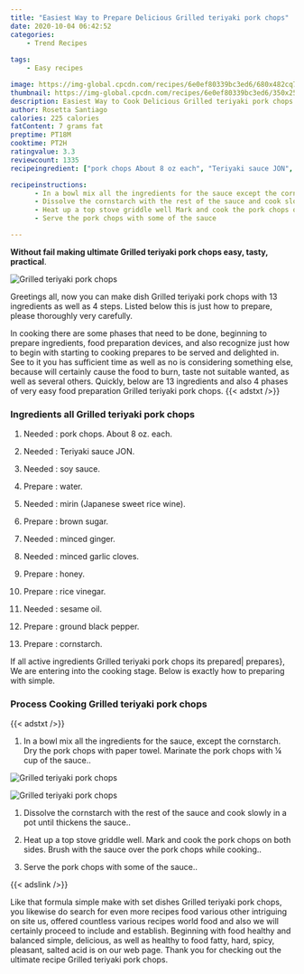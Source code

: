 ```yaml
---
title: "Easiest Way to Prepare Delicious Grilled teriyaki pork chops"
date: 2020-10-04 06:42:52
categories:
    - Trend Recipes
    
tags:
    - Easy recipes

image: https://img-global.cpcdn.com/recipes/6e0ef80339bc3ed6/680x482cq70/grilled-teriyaki-pork-chops-recipe-main-photo.jpg
thumbnail: https://img-global.cpcdn.com/recipes/6e0ef80339bc3ed6/350x250cq70/grilled-teriyaki-pork-chops-recipe-main-photo.jpg
description: Easiest Way to Cook Delicious Grilled teriyaki pork chops with 13 ingredients and 4 stages of easy cooking.
author: Rosetta Santiago
calories: 225 calories
fatContent: 7 grams fat
preptime: PT18M
cooktime: PT2H
ratingvalue: 3.3
reviewcount: 1335
recipeingredient: ["pork chops About 8 oz each", "Teriyaki sauce JON", "soy sauce", "water", "mirin Japanese sweet rice wine", "brown sugar", "minced ginger", "minced garlic cloves", "honey", "rice vinegar", "sesame oil", "ground black pepper", "cornstarch"]

recipeinstructions: 
      - In a bowl mix all the ingredients for the sauce except the cornstarchDry the pork chops with paper towelMarinate the pork chops with  cup of the sauce 
      - Dissolve the cornstarch with the rest of the sauce and cook slowly in a pot until thickens the sauce 
      - Heat up a top stove griddle well Mark and cook the pork chops on both sidesBrush with the sauce over the pork chops while cooking 
      - Serve the pork chops with some of the sauce

---
```




**Without fail making ultimate Grilled teriyaki pork chops easy, tasty, practical**. 


![Grilled teriyaki pork chops](https://img-global.cpcdn.com/recipes/6e0ef80339bc3ed6/680x482cq70/grilled-teriyaki-pork-chops-recipe-main-photo.jpg "Grilled teriyaki pork chops")




Greetings all, now you can make dish Grilled teriyaki pork chops with 13 ingredients as well as 4 steps. Listed below this is just how to prepare, please thoroughly very carefully.

In cooking there are some phases that need to be done, beginning to prepare ingredients, food preparation devices, and also recognize just how to begin with starting to cooking prepares to be served and delighted in. See to it you has sufficient time as well as no is considering something else, because will certainly cause the food to burn, taste not suitable wanted, as well as several others. Quickly, below are 13 ingredients and also 4 phases of very easy food preparation Grilled teriyaki pork chops.
{{< adstxt />}}

### Ingredients all Grilled teriyaki pork chops


1. Needed  : pork chops. About 8 oz. each.

1. Needed  : Teriyaki sauce JON.

1. Needed  : soy sauce.

1. Prepare  : water.

1. Needed  : mirin (Japanese sweet rice wine).

1. Prepare  : brown sugar.

1. Needed  : minced ginger.

1. Needed  : minced garlic cloves.

1. Prepare  : honey.

1. Prepare  : rice vinegar.

1. Needed  : sesame oil.

1. Prepare  : ground black pepper.

1. Prepare  : cornstarch.



If all active ingredients Grilled teriyaki pork chops its prepared| prepares}, We are entering into the cooking stage. Below is exactly how to preparing with simple.

### Process Cooking Grilled teriyaki pork chops

{{< adstxt />}}


1. In a bowl mix all the ingredients for the sauce, except the cornstarch.
Dry the pork chops with paper towel.
Marinate the pork chops with ¼ cup of the sauce..



![Grilled teriyaki pork chops](https://img-global.cpcdn.com/steps/84657f29b84727fa/160x128cq70/grilled-teriyaki-pork-chops-recipe-step-1-photo.jpg" "Grilled teriyaki pork chops")

![Grilled teriyaki pork chops](https://img-global.cpcdn.com/steps/7104429bd238aa4f/160x128cq70/grilled-teriyaki-pork-chops-recipe-step-1-photo.jpg" "Grilled teriyaki pork chops")



1. Dissolve the cornstarch with the rest of the sauce and cook slowly in a pot until thickens the sauce..



1. Heat up a top stove griddle well. Mark and cook the pork chops on both sides.
Brush with the sauce over the pork chops while cooking..



1. Serve the pork chops with some of the sauce..





{{< adslink />}}

Like that formula simple make with set dishes Grilled teriyaki pork chops, you likewise do search for even more recipes food various other intriguing on site us, offered countless various recipes world food and also we will certainly proceed to include and establish. Beginning with food healthy and balanced simple, delicious, as well as healthy to food fatty, hard, spicy, pleasant, salted acid is on our web page. Thank you for checking out the ultimate recipe Grilled teriyaki pork chops.

